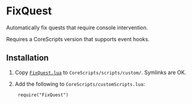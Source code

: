 # FixQuest

Automatically fix quests that require console intervention.

Requires a CoreScripts version that supports event hooks.

## Installation

1. Copy [`FixQuest.lua`](FixQuest.lua) to `CoreScripts/scripts/custom/`.  Symlinks are OK.

1. Add the following to `CoreScripts/customScripts.lua`:

        require("FixQuest")

